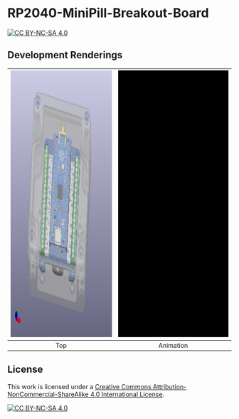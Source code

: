 # RP2040-MiniPill-Breakout-Board

[![CC BY-NC-SA 4.0][cc-by-nc-sa-shield]][cc-by-nc-sa]

## Development Renderings

<p align="center">

</p>

| <img src="./Renderings/RP2040-MiniPill-Breakout-Board_top.png" alt="RP2040-MiniPill-Breakout-Board_top" height="600px"/>  |  <img src="./Renderings/RP2040-MiniPill-Breakout-Board.gif"  alt="RP2040-MiniPill-Breakout-Board_animation" height="600px"/> |
| :------: | :------: |
| Top | Animation |



## License 

This work is licensed under a
[Creative Commons Attribution-NonCommercial-ShareAlike 4.0 International License][cc-by-nc-sa].

[![CC BY-NC-SA 4.0][cc-by-nc-sa-image]][cc-by-nc-sa]

[cc-by-nc-sa]: http://creativecommons.org/licenses/by-nc-sa/4.0/
[cc-by-nc-sa-image]: https://licensebuttons.net/l/by-nc-sa/4.0/88x31.png
[cc-by-nc-sa-shield]: https://img.shields.io/badge/License-CC%20BY--NC--SA%204.0-lightgrey.svg
